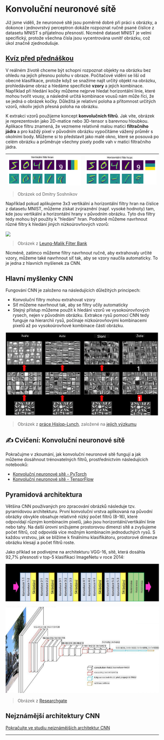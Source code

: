 <!--
CO_OP_TRANSLATOR_METADATA:
{
  "original_hash": "a560d5b845962cf33dc102266e409568",
  "translation_date": "2025-09-23T11:22:12+00:00",
  "source_file": "lessons/4-ComputerVision/07-ConvNets/README.md",
  "language_code": "cs"
}
-->
# Konvoluční neuronové sítě

Již jsme viděli, že neuronové sítě jsou poměrně dobré při práci s obrázky, a dokonce i jednovrstvý perceptron dokáže rozpoznat ručně psané číslice z datasetu MNIST s přijatelnou přesností. Nicméně dataset MNIST je velmi specifický, protože všechna čísla jsou vycentrována uvnitř obrázku, což úkol značně zjednodušuje.

## [Kvíz před přednáškou](https://ff-quizzes.netlify.app/en/ai/quiz/13)

V reálném životě chceme být schopni rozpoznat objekty na obrázku bez ohledu na jejich přesnou polohu v obraze. Počítačové vidění se liší od obecné klasifikace, protože když se snažíme najít určitý objekt na obrázku, prohledáváme obraz a hledáme specifické **vzory** a jejich kombinace. Například při hledání kočky můžeme nejprve hledat horizontální linie, které mohou tvořit vousy, a následně určitá kombinace vousů nám může říci, že se jedná o obrázek kočky. Důležitá je relativní poloha a přítomnost určitých vzorů, nikoliv jejich přesná poloha na obrázku.

K extrakci vzorů použijeme koncept **konvolučních filtrů**. Jak víte, obrázek je reprezentován jako 2D-matice nebo 3D-tensor s barevnou hloubkou. Aplikace filtru znamená, že vezmeme relativně malou matici **filtračního jádra** a pro každý pixel v původním obrázku vypočítáme vážený průměr s okolními body. Můžeme si to představit jako malé okno, které se posouvá po celém obrázku a průměruje všechny pixely podle vah v matici filtračního jádra.

![Vertikální filtr hran](../../../../../translated_images/filter-vert.b7148390ca0bc356ddc7e55555d2481819c1e86ddde9dce4db5e71a69d6f887f.cs.png) | ![Horizontální filtr hran](../../../../../translated_images/filter-horiz.59b80ed4feb946efbe201a7fe3ca95abb3364e266e6fd90820cb893b4d3a6dda.cs.png)
----|----

> Obrázek od Dmitry Soshnikov

Například pokud aplikujeme 3x3 vertikální a horizontální filtry hran na číslice z datasetu MNIST, můžeme získat zvýraznění (např. vysoké hodnoty) tam, kde jsou vertikální a horizontální hrany v původním obrázku. Tyto dva filtry tedy mohou být použity k "hledání" hran. Podobně můžeme navrhnout různé filtry k hledání jiných nízkoúrovňových vzorů:

<img src="images/lmfilters.jpg" width="500" align="center"/>

> Obrázek z [Leung-Malik Filter Bank](https://www.robots.ox.ac.uk/~vgg/research/texclass/filters.html)

Nicméně, zatímco můžeme filtry navrhnout ručně, aby extrahovaly určité vzory, můžeme také navrhnout síť tak, aby se vzory naučila automaticky. To je jedna z hlavních myšlenek za CNN.

## Hlavní myšlenky CNN

Fungování CNN je založeno na následujících důležitých principech:

* Konvoluční filtry mohou extrahovat vzory
* Síť můžeme navrhnout tak, aby se filtry učily automaticky
* Stejný přístup můžeme použít k hledání vzorů ve vysokoúrovňových rysech, nejen v původním obrázku. Extrakce rysů pomocí CNN tedy funguje na hierarchii rysů, počínaje nízkoúrovňovými kombinacemi pixelů až po vysokoúrovňové kombinace částí obrázku.

![Hierarchická extrakce rysů](../../../../../translated_images/FeatureExtractionCNN.d9b456cbdae7cb643fde3032b81b2940e3cf8be842e29afac3f482725ba7f95c.cs.png)

> Obrázek z [práce Hislop-Lynch](https://www.semanticscholar.org/paper/Computer-vision-based-pedestrian-trajectory-Hislop-Lynch/26e6f74853fc9bbb7487b06dc2cf095d36c9021d), založené na [jejich výzkumu](https://dl.acm.org/doi/abs/10.1145/1553374.1553453)

## ✍️ Cvičení: Konvoluční neuronové sítě

Pokračujme v zkoumání, jak konvoluční neuronové sítě fungují a jak můžeme dosáhnout trénovatelných filtrů, prostřednictvím následujících notebooků:

* [Konvoluční neuronové sítě - PyTorch](ConvNetsPyTorch.ipynb)
* [Konvoluční neuronové sítě - TensorFlow](ConvNetsTF.ipynb)

## Pyramidová architektura

Většina CNN používaných pro zpracování obrázků následuje tzv. pyramidovou architekturu. První konvoluční vrstva aplikovaná na původní obrázky obvykle obsahuje relativně nízký počet filtrů (8-16), které odpovídají různým kombinacím pixelů, jako jsou horizontální/vertikální linie nebo tahy. Na další úrovni snižujeme prostorovou dimenzi sítě a zvyšujeme počet filtrů, což odpovídá více možným kombinacím jednoduchých rysů. S každou vrstvou, jak se blížíme k finálnímu klasifikátoru, prostorové dimenze obrázku klesají a počet filtrů roste.

Jako příklad se podívejme na architekturu VGG-16, sítě, která dosáhla 92,7% přesnosti v top-5 klasifikaci ImageNetu v roce 2014:

![Vrstvy ImageNet](../../../../../translated_images/vgg-16-arch1.d901a5583b3a51baeaab3e768567d921e5d54befa46e1e642616c5458c934028.cs.jpg)

![Pyramida ImageNet](../../../../../translated_images/vgg-16-arch.64ff2137f50dd49fdaa786e3f3a975b3f22615efd13efb19c5d22f12e01451a1.cs.jpg)

> Obrázek z [Researchgate](https://www.researchgate.net/figure/Vgg16-model-structure-To-get-the-VGG-NIN-model-we-replace-the-2-nd-4-th-6-th-7-th_fig2_335194493)

## Nejznámější architektury CNN

[Pokračujte ve studiu nejznámějších architektur CNN](CNN_Architectures.md)

---


